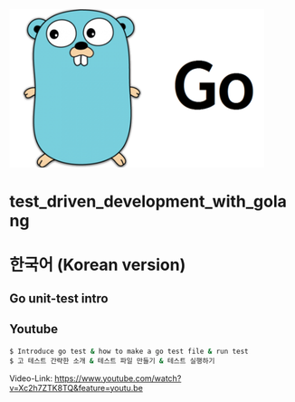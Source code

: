 <p align="left">
  <img src="./.img/gologo.png" width="450"/>
</p>


# test_driven_development_with_golang

# 한국어 (Korean version)


## Go unit-test intro 
## Youtube
```sh
$ Introduce go test & how to make a go test file & run test 
$ 고 테스트 간략한 소개 & 테스트 파일 만들기 & 테스트 실행하기
```
Video-Link: https://www.youtube.com/watch?v=Xc2h7ZTK8TQ&feature=youtu.be
